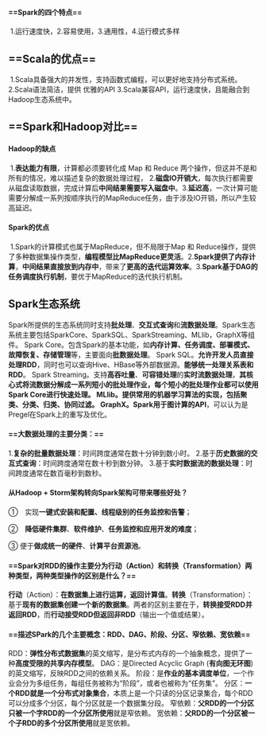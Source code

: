 

#### ==Spark的四个特点==

​	1.运行速度快，2.容易使用，3.通用性，4.运行模式多样

## ==Scala的优点==

​	1.Scala具备强大的并发性，支持函数式编程，可以更好地支持分布式系统。
​	2.Scala语法简洁，提供 优雅的API
​	3.Scala兼容API，运行速度快，且能融合到Hadoop生态系统中。

## ==Spark和Hadoop对比==

#### Hadoop的缺点

​	1.**表达能力有限**，计算都必须要转化成 Map 和 Reduce 两个操作，但这并不是和所有的情况，难以描述复杂的数据处理过程，
​	2.**磁盘IO开销大**，每次执行都需要从磁盘读取数据，完成计算后**中间结果需要写入磁盘中**。
​	3.**延迟高**，一次计算可能需要分解成一系列按顺序执行的MapReduce任务，由于涉及IO开销，所以产生较高延迟。

#### Spark的优点

​	1.Spark的计算模式也属于MapReduce，但不局限于Map 和 Reduce操作，提供了多种数据集操作类型，**编程模型比MapReduce更灵活**。
​	2.**Spark提供了内存计算**，**中间结果直接放到内存中**，带来了**更高的迭代运算效率**。
​	3.**Spark基于DAG的任务调度执行机制**，要优于MapReduce的迭代执行机制。

## Spark生态系统

Spark所提供的生态系统同时支持**批处理**、**交互式查询**和**流数据处理**。Spark生态系统主要包括SparkCore、SparkSQL、SparkStreaming、MLlib，GraphX等组件。
	Spark Core。包含Spark的基本功能，如**内存计算、任务调度、部署模式、故障恢复、存储管理**等，主要面向**批数据处理**。
	Spark SQL。**允许开发人员直接处理RDD**，同时也可以查询Hive、HBase等外部数据源。**能够统一处理关系表和RDD**。
	Spark Streaming。支持**高吞吐量**、**可容错处理**的**实时流数据处理**，**其核心式将流数据分解成一系列短小的批处理作业，**每个短小的批处理作业都可以使用Spark Core进行快速处理。
	MLlib。**提供常用的机器学习算法的实现**，包括聚类、分类、归类、协同过滤。
	GraphX。Spark用于**图计算的API**，可以认为是Pregel在Spark上的重写及优化。

#### ==大数据处理的主要分类：==

1.**复杂的批量数据处理**：时间跨度通常在数十分钟到数小时。
2.基于**历史数据的交互式查询**：时间跨度通常在数十秒到数分钟。
3.基于**实时数据流的数据处理**：时间跨度通常在数百毫秒到数秒。

#### 从Hadoop + Storm架构转向Spark架构可带来哪些好处？

①　实现**一键式安装和配置、线程级别的任务监控和告警**；

②　**降低硬件集群**、**软件维护**、**任务监控和应用开发的难度**；

③   便于**做成统一的硬件**、**计算平台资源池**。

#### ==Spark对RDD的操作主要分为行动（Action）和转换（Transformation）两种类型，两种类型操作的区别是什么？==

**行动**（Action）：**在数据集上进行运算，返回计算值**。**转换**（Transformation）：基于**现有的数据集创建一个新的数据集**。两者的区别主要在于，**转换接受RDD并返回RDD**，而**行动接受RDD但返回非RDD**（输出一个值或结果）。

#### ==描述SPark的几个主要概念：RDD、DAG、阶段、分区、窄依赖、宽依赖==

RDD：**弹性分布式数据集**的英文缩写，是分布式内存的一个抽象概念，提供了一种**高度受限的共享内存模型**。
DAG：是Directed Acyclic Graph (**有向图无环图**) 的英文缩写，反映RDD之间的依赖关系。
阶段：是**作业的基本调度单位**，一个作业会分为多组任务，每组任务被称为“阶段”，或者也被称为“任务集”。
分区：**一个RDD就是一个分布式对象集合**，本质上是一个只读的分区记录集合，每个RDD可以分成多个分区，每个分区就是一个数据集分段。
窄依赖：**父RDD的一个分区只被一个字RDD的一个分区所使用**就是窄依赖。
宽依赖：**父RDD的一个分区被一个子RDD的多个分区所使用**就是宽依赖。

